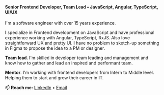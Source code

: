 #### Senior Frontend Developer, Team Lead • JavaScript, Angular, TypeScript, UI/UX

I'm a software engineer with over 15 years experience.

I specialize in Frontend development on JavaScript and have professional experience working with Angular, TypeScript, RxJS.
Also love straightforward UX and pretty UI. I have no problem to sketch-up something in Figma to propose the idea to a PM or designer.

**Team lead**. I'm skilled in developer team leading and management and know how to gather and lead an inspired and performant team.

**Mentor**. I'm working with frontend developers from Intern to Middle level. Helping them to start and grow their career in IT.


📫 **Reach me:** [LinkedIn](https://www.linkedin.com/in/londeren/) • [Email](mailto:londeren@gmail.com)

